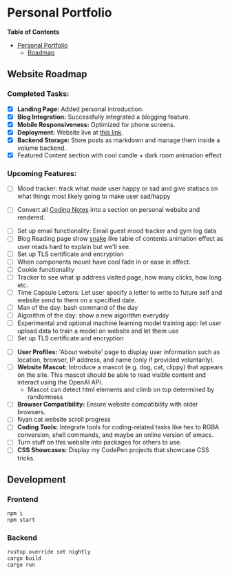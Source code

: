 # Personal Portfolio

<!-- markdown-toc start - Don't edit this section. Run M-x markdown-toc-refresh-toc -->

**Table of Contents**

- [Personal Portfolio](#personal-portfolio)
  - [Roadmap](#roadmap)

<!-- markdown-toc end -->

## Website Roadmap

### Completed Tasks:

- [x] **Landing Page:** Added personal introduction.
- [x] **Blog Integration:** Successfully integrated a blogging feature.
- [x] **Mobile Responsiveness:** Optimized for phone screens.
- [x] **Deployment:** Website live at [this link](http://170.64.250.107/).
- [x] **Backend Storage:** Store posts as markdown and manage them inside a volume backend.
- [x] Featured Content section with cool candle + dark room animation effect

### Upcoming Features:

- [ ] Mood tracker: track what made user happy or sad and give statiscs on what things most likely going to make user sad/happy

* [ ] Convert all [Coding Notes](https://github.com/luyangliuable/coding-notes) into a section on personal website and rendered.

- [ ] Set up email functionality: Email guest mood tracker and gym log data
- [ ] Blog Reading page show [snake](https://lab.hakim.se/progress-nav/#dev) like table of contents animation effect as user reads hard to explain but we'll see.
- [ ] Set up TLS certificate and encryption
- [ ] When components mount have cool fade in or ease in effect.
- [ ] Cookie functionality
- [ ] Tracker to see what ip address visited page, how many clicks, how long etc.
- [ ] Time Capsule Letters: Let user specify a letter to write to future self and website send to them on a specified date.
- [ ] Man of the day: bash command of the day
- [ ] Algorithm of the day: show a new algorithm everyday
- [ ] Experimental and optional machine learning model training app: let user upload data to train a model on website and let them use
- [ ] Set up TLS certificate and encryption

* [ ] **User Profiles:** 'About website' page to display user information such as location, browser, IP address, and name (only if provided voluntarily).
* [ ] **Website Mascot:** Introduce a mascot (e.g. dog, cat, clippy) that appears on the site. This mascot should be able to read visible content and interact using the OpenAI API.
  - Mascot can detect html elements and climb on top determined by randomness
* [ ] **Browser Compatibility:** Ensure website compatibility with older browsers.
* [ ] Nyan cat website scroll progress
* [ ] **Coding Tools:** Integrate tools for coding-related tasks like hex to RGBA conversion, shell commands, and maybe an online version of emacs.
* [ ] Turn stuff on this website into packages for others to use.
* [ ] **CSS Showcases:** Display my CodePen projects that showcase CSS tricks.

## Development

### Frontend

```sh
npm i
npm start
```

### Backend

```sh
rustup override set nightly
cargo build
cargo run
```
